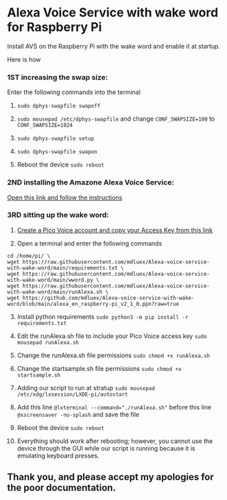 # Alexa Voice Service with wake word for Raspberry Pi
Install AVS on the Raspberry Pi with the wake word and enable it at startup.

Here is how

### 1ST  increasing the swap size:

Enter the following commands into the terminal

1. ```sudo dphys-swapfile swapoff```

2. ```sudo mousepad /etc/dphys-swapfile``` and change ```CONF_SWAPSIZE=100``` to ```CONF_SWAPSIZE=1024```

3. ```sudo dphys-swapfile setup```

4. ```sudo dphys-swapfile swapon```

5. Reboot the device ```sudo reboot```

### 2ND installing the Amazone Alexa Voice Service:

[Open this link and follow the instructions](https://developer.amazon.com/en-US/docs/alexa/avs-device-sdk/raspberry-pi-script.html)

### 3RD sitting up the wake word:

1. [Create a Pico Voice account and copy your Access Key from this link](https://console.picovoice.ai/)

2. Open a terminal and enter the following commands

```
cd /home/pi/ \
wget https://raw.githubusercontent.com/mdluex/Alexa-voice-service-with-wake-word/main/requirements.txt \
wget https://raw.githubusercontent.com/mdluex/Alexa-voice-service-with-wake-word/main/wword.py \
wget https://raw.githubusercontent.com/mdluex/Alexa-voice-service-with-wake-word/main/runAlexa.sh \
wget https://github.com/mdluex/Alexa-voice-service-with-wake-word/blob/main/alexa_en_raspberry-pi_v2_1_0.ppn?raw=true
```

3. Install python requirements ```sudo python3 -m pip install -r requirements.txt```

4. Edit the runAlexa.sh file to include your Pico Voice access key ```sudo mousepad runAlexa.sh```

5. Change the runAlexa.sh file permissions ```sudo chmod +x runAlexa.sh```

6. Change the startsample.sh file permissions ```sudo chmod +x startsample.sh```

7. Adding our script to run at stratup ```sudo mousepad /etc/xdg/lxsession/LXDE-pi/autostart```

8. Add this line ```@lxterminal --command="./runAlexa.sh"``` before this line ```@xscreensaver -no-splash``` and save the file

9. Reboot the device ```sudo reboot```

10. Everything should work after rebooting; however, you cannot use the device through the GUI while our script is running because it is emulating keyboard presses.

## Thank you, and please accept my apologies for the poor documentation.
